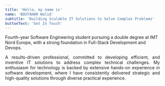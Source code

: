 ```yaml
---
title: 'Hello, my name is'
name: 'BOUTAHAR Walid'
subtitle: 'Building Scalable IT Solutions to Solve Complex Problems'
buttonText: 'Get In Touch'
---
```


Fourth-year Software Engineering student pursuing a double degree at IMT Nord Europe, with a strong foundation in Full-Stack Development and Devops.

 <p align="justify">A results-driven professional, committed to developing efficient, and inventive IT solutions to address complex technical challenges. My enthusiasm for technology is backed by extensive hands-on experience in software development, where I have consistently delivered strategic and high-quality solutions through diverse practical experience.</p>
